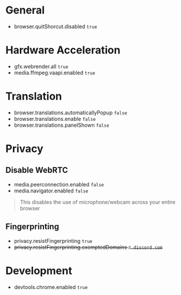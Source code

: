 # General
* browser.quitShorcut.disabled `true`

# Hardware Acceleration
* gfx.webrender.all `true`
* media.ffmpeg.vaapi.enabled `true`

# Translation
* browser.translations.automaticallyPopup `false`
* browser.translations.enable `false`
* browser.translations.panelShown `false`

# Privacy

## Disable WebRTC
* media.peerconnection.enabled `false`
* media.navigator.enabled `false`

> This disables the use of microphone/webcam across your entire browser

## Fingerprinting
* privacy.resistFingerprinting `true`
* ~~privacy.resistFingerprinting.exemptedDomains `*.discord.com`~~

# Development
* devtools.chrome.enabled `true`
